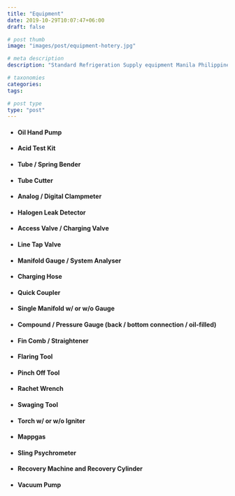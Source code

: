 ```yaml
---
title: "Equipment"
date: 2019-10-29T10:07:47+06:00
draft: false

# post thumb
image: "images/post/equipment-hotery.jpg"

# meta description
description: "Standard Refrigeration Supply equipment Manila Philippines"

# taxonomies
categories:
tags:

# post type
type: "post"
---
```


- #### Oil Hand Pump

- #### Acid Test Kit

- #### Tube / Spring Bender

- #### Tube Cutter

- #### Analog / Digital Clampmeter

- #### Halogen Leak Detector

- #### Access Valve / Charging Valve

- #### Line Tap Valve

- #### Manifold Gauge / System Analyser

- #### Charging Hose

- #### Quick Coupler

- #### Single Manifold w/ or w/o Gauge

- #### Compound / Pressure Gauge (back / bottom connection / oil-filled)

- #### Fin Comb / Straightener

- #### Flaring Tool

- #### Pinch Off Tool

- #### Rachet Wrench

- #### Swaging Tool

- #### Torch w/ or w/o Igniter

- #### Mappgas

- #### Sling Psychrometer

- #### Recovery Machine and Recovery Cylinder

- #### Vacuum Pump
